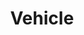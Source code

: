 ---
img: "../assets/img/GitHub-Mark.png"
github_url: "https://github.com/vehicle-lang/vehicle"
title: "Vehicle"
type: "Webtool/Application"
year: "2022"
description: "The application provides an Interface for Neural Network Verifiers with Interactive Theorem Provers. Verification of neural networks is currently a hot topic in automated theorem proving. Progress has been rapid and there are now a wide range of tools available that can verify properties of networks with hundreds of thousands of nodes. In theory this opens the door to the verification of larger control systems that make use of neural network components. However, although work has managed to incorporate the results of these verifiers to prove larger properties of individual systems, there is currently no general methodology for bridging the gap between verifiers and interactive theorem provers (ITPs). In this paper we present Vehicle, our solution to this problem. Vehicle is equipped with an expressive domain specific language for stating neural network specifications which can be compiled to both verifiers and ITPs. It overcomes previous issues with maintainability and scalability in similar ITP formalisations by using a standard ONNX file as the single canonical representation of  the network. We demonstrate its utility by using it to connect the neural network verifier Marabou to Agda and then formally verifying that a car steered by a neural network never leaves the road, even in the face of an unpredictable cross wind and imperfect sensors. The network has over 20,000 nodes, and therefore this proof represents an improvement of 3 orders of magnitude over prior proofs about neural network enhanced systems in ITPs."
impacts: "The software is used as a working tool in collaboration with HUJI and Stanford (researchers developing Marabou)"
---